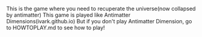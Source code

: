 This is the game where you need to recuperate the universe(now collapsed by antimatter)
This game is played like Antimatter Dimensions(ivark.github.io)
But if you don't play Antimatter Dimension, go to HOWTOPLAY.md to see how to play!
